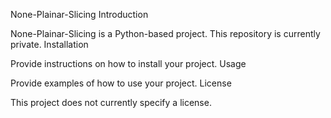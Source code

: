 None-Plainar-Slicing
Introduction

None-Plainar-Slicing is a Python-based project. This repository is currently private.
Installation

Provide instructions on how to install your project.
Usage

Provide examples of how to use your project.
License

This project does not currently specify a license.
